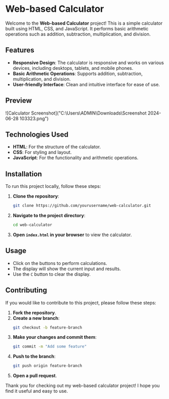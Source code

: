 # Web-based Calculator

Welcome to the **Web-based Calculator** project! This is a simple calculator built using HTML, CSS, and JavaScript. It performs basic arithmetic operations such as addition, subtraction, multiplication, and division.

## Features

- **Responsive Design**: The calculator is responsive and works on various devices, including desktops, tablets, and mobile phones.
- **Basic Arithmetic Operations**: Supports addition, subtraction, multiplication, and division.
- **User-friendly Interface**: Clean and intuitive interface for ease of use.

## Preview

![Calculator Screenshot]("C:\Users\ADMIN\Downloads\Screenshot 2024-06-28 103323.png")

## Technologies Used

- **HTML**: For the structure of the calculator.
- **CSS**: For styling and layout.
- **JavaScript**: For the functionality and arithmetic operations.

## Installation

To run this project locally, follow these steps:

1. **Clone the repository**:
    ```bash
    git clone https://github.com/yourusername/web-calculator.git
    ```

2. **Navigate to the project directory**:
    ```bash
    cd web-calculator
    ```

3. **Open `index.html` in your browser** to view the calculator.

## Usage

- Click on the buttons to perform calculations.
- The display will show the current input and results.
- Use the `C` button to clear the display.

## Contributing

If you would like to contribute to this project, please follow these steps:

1. **Fork the repository**.
2. **Create a new branch**:
    ```bash
    git checkout -b feature-branch
    ```
3. **Make your changes and commit them**:
    ```bash
    git commit -m "Add some feature"
    ```
4. **Push to the branch**:
    ```bash
    git push origin feature-branch
    ```
5. **Open a pull request**.


Thank you for checking out my web-based calculator project! I hope you find it useful and easy to use.
